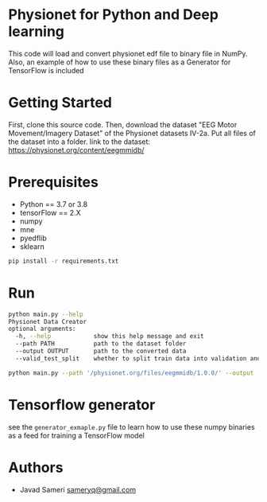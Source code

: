 # Physionet for Python and Deep learning
This code will load and convert physionet edf file to binary file in NumPy. Also, an example of how to use these binary files as a Generator for TensorFlow is included

# Getting Started

First, clone this source code. Then, download the dataset "EEG Motor Movement/Imagery Dataset" of the Physionet datasets IV-2a. Put all files of the dataset into a folder.
link to the dataset: https://physionet.org/content/eegmmidb/

# Prerequisites
- Python == 3.7 or 3.8
- tensorFlow == 2.X 
- numpy
- mne
- pyedflib
- sklearn
```bash
pip install -r requirements.txt
```

# Run
```bash
python main.py --help
Physionet Data Creator
optional arguments:
  -h, --help            show this help message and exit
  --path PATH           path to the dataset folder
  --output OUTPUT       path to the converted data
  --valid_test_split    whether to split train data into validation and test

python main.py --path '/physionet.org/files/eegmmidb/1.0.0/' --output 'output' --valid_test_split
```
# Tensorflow generator
see the ```generator_exmaple.py``` file to learn how to use these numpy binaries as a feed for training a TensorFlow model 


# Authors
- Javad Sameri        sameryq@gmail.com
